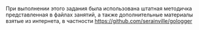 При выполнении этого задания была использована штатная методичка представленная в файлах занятий,
а также дополнительные  материалы взятые из интернета, в частности https://github.com/serainville/gologger
